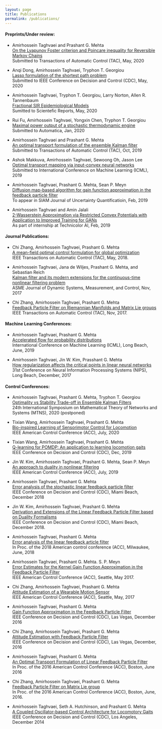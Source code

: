 ```yaml
---
layout: page
title: Publications
permalink: /publications/
---
```

#### Preprints/Under review:

- Amirhossein Taghvaei and Prashant G. Mehta     
[On the Lyapunov Foster criterion and Poincare inequality for Reversible Markov Chains](https://arxiv.org/abs/2005.08145)    
Submitted to Transactions of Automatic Control (TAC), May, 2020    

- Anqi Dong, Amirhossein Taghvaei, Tryphon T. Georgiou       
[Lasso formulation of the shortest path problem](https://arxiv.org/abs/2005.09152)       
Submitted to IEEE Conference on Decision and Control (CDC), May, 2020

- Amirhossein Taghvaei, Tryphon T. Georgiou, Larry Norton, Allen R. Tannenbaum     
[Fractional SIR Epidemiological Models](https://www.medrxiv.org/content/10.1101/2020.04.28.20083865v2)    
Sumitted to Scientefic Reports, May, 2020

- Rui Fu, Amirhossein Taghvaei, Yongxin Chen, Tryphon T. Georgiou     
 [Maximal power output of a stochastic thermodynamic engine](https://arxiv.org/abs/2001.00979)   
  Submitted to Automatica, Jan, 2020

- Amirhossein Taghvaei and Prashant G. Mehta    
 [An optimal transport formulation of the ensemble Kalman filter](https://arxiv.org/abs/1910.02338)        
  Submitted to Transactions of Automatic Control (TAC), Oct, 2019

- Ashok Makkuva, Amirhossein Taghvaei, Sewoong Oh, Jason Lee    
 [Optimal transport mapping via input-convex neural networks](https://arxiv.org/abs/1908.10962)         
 Submitted to International Conference on Machine Learning (ICML), 2019

- Amirhossein Taghvaei, Prashant G. Mehta, Sean P. Meyn    
 [Diffusion map-based algorithm for gain function approximation in the feedback particle filter](https://arxiv.org/abs/1902.07263)     
 To appear in SIAM Journal of Uncertainty Quantificatioin, Feb, 2019


- Amirhossein Taghvaei and Amin Jalali    
 [2-Wasserstein Approximation via Restricted Convex Potentials with Application to Improved Training for GANs](https://arxiv.org/abs/1902.07197)     
 As part of internship at Technicolor AI, Feb, 2019   


#### Journal Publications:

- Chi Zhang, Amirhossein Taghvaei, Prashant G. Mehta    
[A mean-field optimal control formulation for global optimization](https://ieeexplore.ieee.org/document/8353737)      
IEEE Transactions on Automatic Control (TAC), May, 2018.   

- Amirhossein Taghvaei, Jana de Wiljes, Prashant G. Mehta, and Sebastian Reich     
[Kalman filter and its modern extensions for the continuous-time nonlinear filtering problem](http://dynamicsystems.asmedigitalcollection.asme.org/article.aspx?articleid=2653375)   
ASME Journal of Dynamic Systems, Measurement, and Control, Nov, 2017

- Chi Zhang, Amirhossein Taghvaei, Prashant G. Mehta    
[Feedback Particle Filter on Riemannian Manifolds and Matrix Lie groups](https://ieeexplore.ieee.org/document/8100938)       
IEEE Transactions on Automatic Control (TAC), Nov, 2017.   


#### Machine Learning Conferences:
- Amirhossein Taghvaei, Prashant G. Mehta      
[Accelerated flow for probability distributions](http://proceedings.mlr.press/v97/taghvaei19a.html)        
International Conference on Machine Learning (ICML), Long Beach, June, 2019 


- Amirhossein Taghvaei, Jin W. Kim, Prasshant G. Mehta       
[How regularization affects the critical points in linear neural networks](https://papers.nips.cc/paper/6844-how-regularization-affects-the-critical-points-in-linear-networks)         
31st Conference on Neural Information Processing Systems (NIPS), Long Beach, December, 2017  


#### Control Conferences:
- Amirhossein Taghvaei, Prashant G. Mehta, Tryphon T. Georgiou      
[Optimality vs Stability Trade-off in Ensemble Kalman Filters]()      
24th International Symposium on Mathematical Theory of Networks and Systems (MTNS), 2020 (postponed)

- Tixian Wang, Amirhossein Taghvaei, Prashant G. Mehta       
[Bio-inspired Learning of Sensorimotor Control for Locomotion](https://arxiv.org/abs/1910.02556)       
IEEE American Control Conference (ACC), July, 2020     

- Tixian Wang, Amirhossein Taghvaei, Prashant G. Mehta        
[Q-learning for POMDP: An application to learning locomotion gaits](https://ieeexplore.ieee.org/document/9030143)      
IEEE Conference on Decision and Control (CDC), Dec, 2019   
  
- Jin W. Kim, Amirhossein Taghvaei, Prashant G. Mehta, Sean P. Meyn        
[An approach to duality in nonlinear filtering](https://ieeexplore.ieee.org/document/8815136)       
IEEE American Control Conference (ACC), July, 2019   

- Amirhossein Taghvaei, Prashant G. Mehta       
[Error analysis of the stochastic linear feedback particle filter](https://ieeexplore.ieee.org/document/8619806)      
IEEE Conference on Decision and Control (CDC), Miami Beach, December 2018 

- Jin W. Kim, Amirhossein Taghvaei, Prashant G. Mehta      
[Derivation and Extensions of the Linear Feedback Particle Filter based on Duality Formalisms](https://ieeexplore.ieee.org/document/8618878)       
IEEE Conference on Decision and Control (CDC), Miami Beach, December 2018.    

- Amirhossein Taghvaei, Prashant G. Mehta      
[Error analysis of the linear feedback article filter](https://ieeexplore.ieee.org/document/8430867)      
In Proc. of the 2018 American control conference (ACC), Milwaukee, June, 2018    
 
- Amirhossein Taghvaei, Prashant G. Mehta. S. P. Meyn           
[Error Estimates for the Kernel Gain Function Approximation in the Feedback Particle Filter](https://ieeexplore.ieee.org/document/7963661)       
IEEE American Control Conference (ACC), Seattle, May 2017. 

- Chi Zhang, Amirhossein Taghvaei, Prashant G. Mehta      
[Attitude Estimation of a Wearable Motion Sensor](https://ieeexplore.ieee.org/document/7963660)       
IEEE American Control Conference (ACC), Seattle, May, 2017   

- Amirhossein Taghvaei, Prashant G. Mehta     
[Gain Function Approximation in the Feedback Particle Filter](https://ieeexplore.ieee.org/document/7799105)     
IEEE Conference on Decision and Control (CDC), Las Vegas, December 2016 

- Chi Zhang, Amirhossein Taghvaei, Prashant G. Mehta       
[Attitude Estimation with Feedback Particle Filter](https://ieeexplore.ieee.org/document/7799104)      
IEEE Conference on Decision and Control (CDC), Las Vegas, December, 2016    

- Amirhossein Taghvaei, Prashant G. Mehta       
[An Optimal Transport Formulation of Linear Feedback Particle Filter](https://ieeexplore.ieee.org/abstract/document/7525474)        
In Proc. of the 2016 American Control Conference (ACC), Boston, June 2016     

- Chi Zhang, Amirhossein Taghvaei, Prashant G. Mehta        
[Feedback Particle Filter on Matrix Lie group](https://ieeexplore.ieee.org/document/7525330)        
In Proc. of the 2016 American Control Conference (ACC), Boston, June, 2016.    

- Amirhossein Taghvaei, Seth A. Hutchinson, and Prashant G. Mehta       
[A Coupled Oscillator-based Control Architecture for Locomotory Gaits](https://ieeexplore.ieee.org/abstract/document/7039930)        
IEEE Conference on Decision and Control (CDC), Los Angeles, December 2014   
